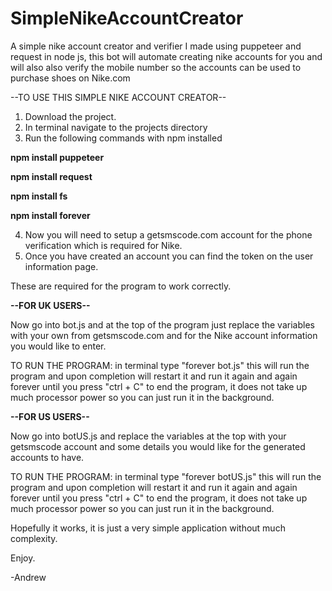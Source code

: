 # SimpleNikeAccountCreator
A simple nike account creator and verifier I made using puppeteer and request in node js,
this bot will automate creating nike accounts for you and will also also verify the mobile number so the accounts can be used to purchase shoes on Nike.com



--TO USE THIS SIMPLE NIKE ACCOUNT CREATOR--
1. Download the project.
2. In terminal navigate to the projects directory
3. Run the following commands with npm installed

<b>npm install puppeteer</b>

<b>npm install request</b>

<b>npm install fs</b>

<b>npm install forever</b>


4. Now you will need to setup a getsmscode.com account for the phone verification which is required for Nike.
5. Once you have created an account you can find the token on the user information page.


These are required for the program to work correctly.


<b>--FOR UK USERS--</b>

Now go into bot.js and at the top of the program just replace the variables with your own from getsmscode.com and for the Nike account information you would like to enter.

TO RUN THE PROGRAM: in terminal type "forever bot.js" this will run the program and upon completion will restart it and run it again and again forever until you press "ctrl + C" to end the program, it does not take up much processor power so you can just run it in the background.

<b>--FOR US USERS--</b>

Now go into botUS.js and replace the variables at the top with your getsmscode account and some details you would like for the generated accounts to have.

TO RUN THE PROGRAM: in terminal type "forever botUS.js" this will run the program and upon completion will restart it and run it again and again forever until you press "ctrl + C" to end the program, it does not take up much processor power so you can just run it in the background.
 

Hopefully it works, it is just a very simple application without much complexity.

Enjoy.

-Andrew
